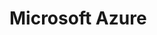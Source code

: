 # Microsoft Azure

<!--[metadata]: {"description": "Voice analytics, databases, and more third-party integrations for building voice apps with Jovo",
"route": "asr-nlu-slu/microsoft-azure" }-->